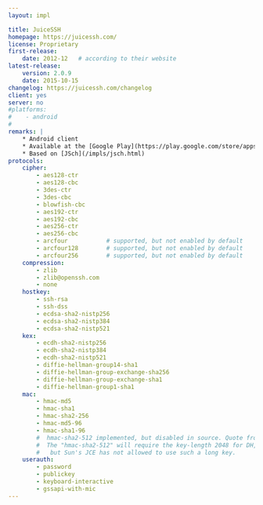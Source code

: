```yaml
---
layout: impl

title: JuiceSSH
homepage: https://juicessh.com/
license: Proprietary
first-release:
    date: 2012-12   # according to their website
latest-release:
    version: 2.0.9
    date: 2015-10-15
changelog: https://juicessh.com/changelog
client: yes
server: no
#platforms:
#    - android
#
remarks: |
    * Android client
    * Available at the [Google Play](https://play.google.com/store/apps/details?id=com.sonelli.juicessh)
    * Based on [JSch](/impls/jsch.html)
protocols:
    cipher:
        - aes128-ctr
        - aes128-cbc
        - 3des-ctr
        - 3des-cbc
        - blowfish-cbc
        - aes192-ctr
        - aes192-cbc
        - aes256-ctr
        - aes256-cbc
        - arcfour           # supported, but not enabled by default
        - arcfour128        # supported, but not enabled by default
        - arcfour256        # supported, but not enabled by default
    compression:
        - zlib
        - zlib@openssh.com
        - none
    hostkey:
        - ssh-rsa
        - ssh-dss
        - ecdsa-sha2-nistp256
        - ecdsa-sha2-nistp384
        - ecdsa-sha2-nistp521
    kex:
        - ecdh-sha2-nistp256
        - ecdh-sha2-nistp384
        - ecdh-sha2-nistp521
        - diffie-hellman-group14-sha1
        - diffie-hellman-group-exchange-sha256 
        - diffie-hellman-group-exchange-sha1
        - diffie-hellman-group1-sha1
    mac:
        - hmac-md5
        - hmac-sha1
        - hmac-sha2-256
        - hmac-md5-96
        - hmac-sha1-96
        #  hmac-sha2-512 implemented, but disabled in source. Quote from JSch.java:
        #  The "hmac-sha2-512" will require the key-length 2048 for DH,
        #   but Sun's JCE has not allowed to use such a long key.
    userauth:
        - password
        - publickey
        - keyboard-interactive
        - gssapi-with-mic
---
```

